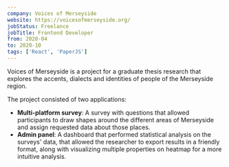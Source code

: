 ```yaml
---
company: Voices of Merseyside
website: https://voicesofmerseyside.org/
jobStatus: Freelance
jobTitle: Frontend Developer
from: 2020-04
to: 2020-10
tags: ['React', 'PaperJS']
---
```


Voices of Merseyside is a project for a graduate thesis research that explores the accents, dialects and identities of people of the Merseyside region.

The project consisted of two applications:

- **Multi-platform survey**: A survey with questions that allowed participants to draw shapes around the different areas of Merseyside and assign requested data about those places.
- **Admin panel**: A dashboard that performed statistical analysis on the surveys' data, that allowed the researcher to export results in a friendly format, along with visualizing multiple properties on heatmap for a more intuitive analysis.
